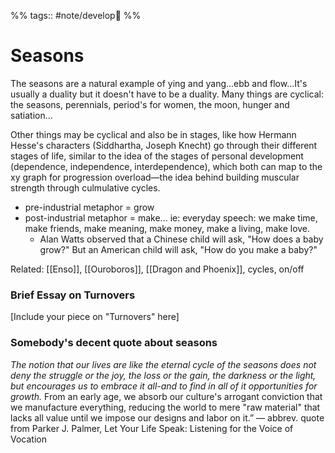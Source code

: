 %% tags:: #note/develop🍃 %% 
# Seasons
The seasons are a natural example of ying and yang...ebb and flow...It's usually a duality but it doesn't have to be a duality. Many things are cyclical: the seasons, perennials, period's for women, the moon, hunger and satiation...

Other things may be cyclical and also be in stages, like how Hermann Hesse's characters (Siddhartha, Joseph Knecht) go through their different stages of life, similar to the idea of the stages of personal development (dependence, independence, interdependence), which both can map to the xy graph for progression overload—the idea behind building muscular strength through culmulative cycles. 
- pre-industrial metaphor = grow
- post-industrial metaphor = make... ie: everyday speech: we make time, make friends, make meaning, make money, make a living, make love.
    - Alan Watts observed that a Chinese child will ask, "How does a baby grow?" But an American child will ask, "How do you make a baby?"

Related: [[Enso]], [[Ouroboros]], [[Dragon and Phoenix]], cycles, on/off

### Brief Essay on Turnovers
[Include your piece on "Turnovers" here]

### Somebody's decent quote about seasons
 *The notion that our lives are like the eternal cycle of the seasons does not deny the struggle or the joy, the loss or the gain, the darkness or the light, but encourages us to embrace it all-and to find in all of it opportunities for growth.*
From an early age, we absorb our culture's arrogant conviction that we manufacture everything, reducing the world to mere "raw material" that lacks all value until we impose our designs and labor on it.”
― abbrev. quote from Parker J. Palmer, Let Your Life Speak: Listening for the Voice of Vocation

